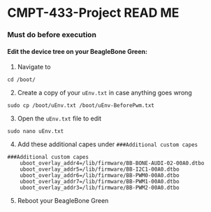 # CMPT-433-Project READ ME

### Must do before execution

#### Edit the device tree on your BeagleBone Green:

1. Navigate to 

```
cd /boot/
```

2. Create a copy of your ```uEnv.txt``` in case anything goes wrong

```
sudo cp /boot/uEnv.txt /boot/uEnv-BeforePwm.txt
```

3. Open the ```uEnv.txt``` file to edit
```
sudo nano uEnv.txt
```

4. Add these additional capes under ```###Additional custom capes```
```
###Additional custom capes
    uboot_overlay_addr4=/lib/firmware/BB-BONE-AUDI-02-00A0.dtbo
    uboot_overlay_addr5=/lib/firmware/BB-I2C1-00A0.dtbo
    uboot_overlay_addr6=/lib/firmware/BB-PWM0-00A0.dtbo
    uboot_overlay_addr7=/lib/firmware/BB-PWM1-00A0.dtbo
    uboot_overlay_addr3=/lib/firmware/BB-PWM2-00A0.dtbo
```

5. Reboot your BeagleBone Green

